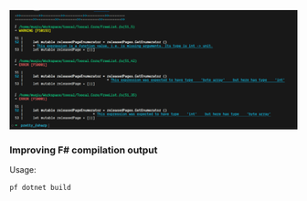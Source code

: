 ![./.github/demo.png](./.github/demo.png)

### Improving F# compilation output

Usage:

```
pf dotnet build
```